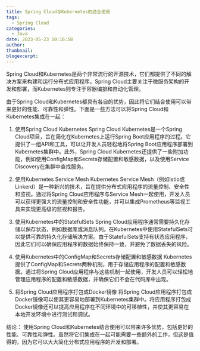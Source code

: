 ```yaml
---
title: Spring Cloud与Kubernetes的结合使用
tags:
  - Spring Cloud
categories:
  - Java
date: 2023-05-23 10:16:58
author:
thumbnail:
blogexcerpt:
---
```

Spring Cloud和Kubernetes是两个非常流行的开源技术，它们都提供了不同的解决方案来构建和运行分布式应用程序。Spring Cloud主要关注于微服务架构的开发和部署，而Kubernetes则专注于容器编排和自动化管理。

由于Spring Cloud和Kubernetes都具有各自的优势，因此将它们结合使用可以带来更好的性能、可靠性和弹性。下面是一些方法可以将Spring Cloud和Kubernetes集成在一起：

1. 使用Spring Cloud Kubernetes
Spring Cloud Kubernetes是一个Spring Cloud项目，旨在简化在Kubernetes上运行Spring Boot应用程序的过程。它提供了一组API和工具，可以让开发人员轻松地将Spring Boot应用程序部署到Kubernetes集群中。此外，Spring Cloud Kubernetes还提供了一些附加功能，例如使用ConfigMap和Secrets存储配置和敏感数据，以及使用Service Discovery在集群中查找服务。

2. 使用Kubernetes Service Mesh
Kubernetes Service Mesh（例如Istio或Linkerd）是一种新兴的技术，旨在提供分布式应用程序的流量控制、安全性和监视。通过将Spring Cloud应用程序与Service Mesh一起使用，开发人员可以获得更强大的流量控制和安全性功能，并可以集成Prometheus等监视工具来实现更高级的监视和报告。

3. 使用Kubernetes中的StatefulSets
Spring Cloud应用程序通常需要持久化存储以保存状态，例如数据库或消息队列。在Kubernetes中使用StatefulSets可以提供可靠的持久化存储解决方案。由于StatefulSets支持有状态应用程序，因此它们可以确保应用程序的数据始终保持一致，并避免了数据丢失的风险。

4. 使用Kubernetes中的ConfigMap和Secrets存储配置和敏感数据
Kubernetes提供了ConfigMap和Secrets两种机制，用于存储应用程序的配置和敏感数据。通过将Spring Cloud应用程序与这些机制一起使用，开发人员可以轻松地管理应用程序的配置和敏感数据，并确保它们不会在代码库中出现。

5. 将Spring Cloud应用程序打包成Docker镜像
将Spring Cloud应用程序打包成Docker镜像可以使其更容易地部署到Kubernetes集群中。将应用程序打包成Docker镜像还可以提高应用程序在不同环境中的可移植性，并使其更容易在本地开发环境中进行测试和调试。

结论：
使用Spring Cloud和Kubernetes结合使用可以带来许多优势，包括更好的性能、可靠性和弹性。虽然将它们集成在一起可能需要一些额外的工作，但这是值得的，因为它可以大大简化分布式应用程序的开发和部署。
